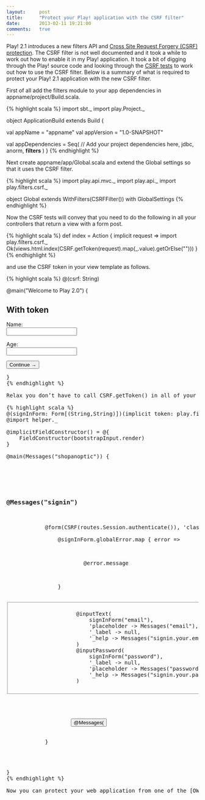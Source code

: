```yaml
---
layout:     post
title:      "Protect your Play! application with the CSRF filter"
date:       2013-02-11 19:21:00
comments:   true
---
```


Play! 2.1 introduces a new filters API and [Cross Site Request Forgery (CSRF) protection](http://www.playframework.com/documentation/2.1.0/Highlights).  The CSRF filter is not well documented and it took a while to work out how to enable it in my Play! application.  It took a bit of digging through the Play! source code and looking through the [CSRF tests](https://github.com/playframework/Play20/tree/master/framework/test/csrftest-scala) to work out how to use the CSRF filter.  Below is a summary of what is required to protect your Play! 2.1 application with the new CSRF filter.

First of all add the filters module to your app dependencies in appname/project/Build.scala.

{% highlight scala %}
import sbt._
import play.Project._

object ApplicationBuild extends Build {

  val appName         = "appname"
  val appVersion      = "1.0-SNAPSHOT"

  val appDependencies = Seq(
    // Add your project dependencies here,
    jdbc,
    anorm,
    <strong>filters</strong>
  )
}
{% endhighlight %}

Next create appname/app/Global.scala and extend the Global settings so that it uses the CSRF filter.

{% highlight scala %}
import play.api.mvc._
import play.api._
import play.filters.csrf._

object Global extends WithFilters(CSRFFilter()) with GlobalSettings
{% endhighlight %}

Now the CSRF tests will convey that you need to do the following in all your controllers that return a view with a form post.

{% highlight scala %}
def index = Action { implicit request =>
  import play.filters.csrf._
  Ok(views.html.index(CSRF.getToken(request).map(_.value).getOrElse("")))
}
{% endhighlight %}

and use the CSRF token in your view template as follows.

{% highlight scala %}
@(csrf: String)

@main("Welcome to Play 2.0") {</pre>
<style type="text/css" media="screen"><!--
      label{display: block}

--></style>
<div>
<h2>With token</h2>
<form accept-charset="utf-8" action="@routes.Application.save()?csrfToken=@csrf" method="post">
<label for="name">Name:</label><input id="name" type="text" name="name" value="" />

<label for="age">Age:</label><input id="age" type="text" name="age" value="" />

<input type="submit" value="Continue →" /></form></div>
<pre>
}
{% endhighlight %}

Relax you don’t have to call CSRF.getToken() in all of your controllers that present a form.  Fortunately there is a CSRF view helper that takes an implicit token so that you won’t need to set up the token in your controller and pass it to the view.  Instead you just have to declare the implicit token in the view and wrap your post action with the CSRF helper function as follows.

{% highlight scala %}
@(signInForm: Form[(String,String)])(implicit token: play.filters.csrf.CSRF.Token)
@import helper._

@implicitFieldConstructor() = @{
    FieldConstructor(bootstrapInput.render)
}

@main(Messages("shopanoptic")) {
    <div class="offset3 span6">
        <div class="well">
            <h3>@Messages("signin")</h3>

            @form(CSRF(routes.Session.authenticate()), 'class -> "form-vertical") {

                @signInForm.globalError.map { error =>
                    <p class="error">
                        <span class="label important">@error.message</span>
                    </p>
                }

                <fieldset>
                    @inputText(
                        signInForm("email"),
                        'placeholder -> Messages("email"),
                        '_label -> null,
                        '_help -> Messages("signin.your.email")
                    )
                    @inputPassword(
                        signInForm("password"),
                        '_label -> null,
                        'placeholder -> Messages("password"),
                        '_help -> Messages("signin.your.password")
                    )
                </fieldset>

                <div class="form-actions">
                    <input type="submit" class="btn btn-primary" value="@Messages("signin")">
                </div>
            }
        </div>
    </div>
}
{% endhighlight %}

Now you can protect your web application from one of the [OWASP Top 10 security vulnerabilities](https://www.owasp.org/index.php/Top_10_2010-A5).
